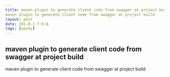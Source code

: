 ```yaml
---
title: maven plugin to generate client code from swagger at project build maven plugin to generate client code from swagger at project build 
layout: post
date: 201-0-1 T:5:6
tags: [wacky]
---
```

## maven plugin to generate client code from swagger at project build maven plugin to generate client code from swagger at project build 

